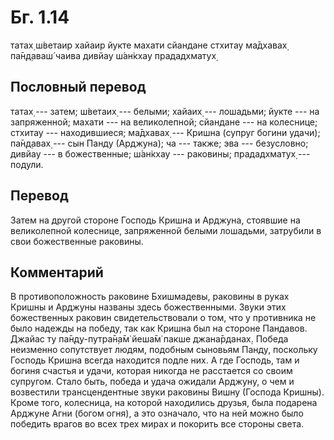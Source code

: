 # Бг. 1.14

татах̣ ш́ветаир хайаир йукте махати сйандане стхитау ма̄дхавах̣ па̄н̣д̣аваш́
чаива дивйау ш́ан̇кхау прададхматух̣

## Пословный перевод

татах̣ --- затем; ш́ветаих̣ --- белыми; хайаих̣ --- лошадьми; йукте --- на
запряженной; махати --- на великолепной; сйандане --- на колеснице;
стхитау --- находившиеся; ма̄дхавах̣ --- Кришна (супруг богини удачи);
па̄н̣д̣авах̣ --- сын Панду (Арджуна); ча --- также; эва --- безусловно;
дивйау --- в божественные; ш́ан̇кхау --- раковины; прададхматух̣ ---
подули.

## Перевод

Затем на другой стороне Господь Кришна и Арджуна, стоявшие на
великолепной колеснице, запряженной белыми лошадьми, затрубили в свои
божественные раковины.

## Комментарий

В противоположность раковине Бхишмадевы, раковины в руках Кришны и
Арджуны названы здесь божественными. Звуки этих божественных раковин
свидетельствовали о том, что у противника не было надежды на победу, так
как Кришна был на стороне Пандавов. Джайас ту па̄н̣д̣у-путра̄н̣а̄м̇ йеша̄м̇ пакше
джана̄рданах̣. Победа неизменно сопутствует людям, подобным сыновьям
Панду, поскольку Господь Кришна всегда находится подле них. А где
Господь, там и богиня счастья и удачи, которая никогда не расстается со
своим супругом. Стало быть, победа и удача ожидали Арджуну, о чем и
возвестили трансцендентные звуки раковины Вишну (Господа Кришны). Кроме
того, колесница, на которой находились друзья, была подарена Арджуне
Агни (богом огня), а это означало, что на ней можно было победить врагов
во всех трех мирах и покорить все стороны света.
